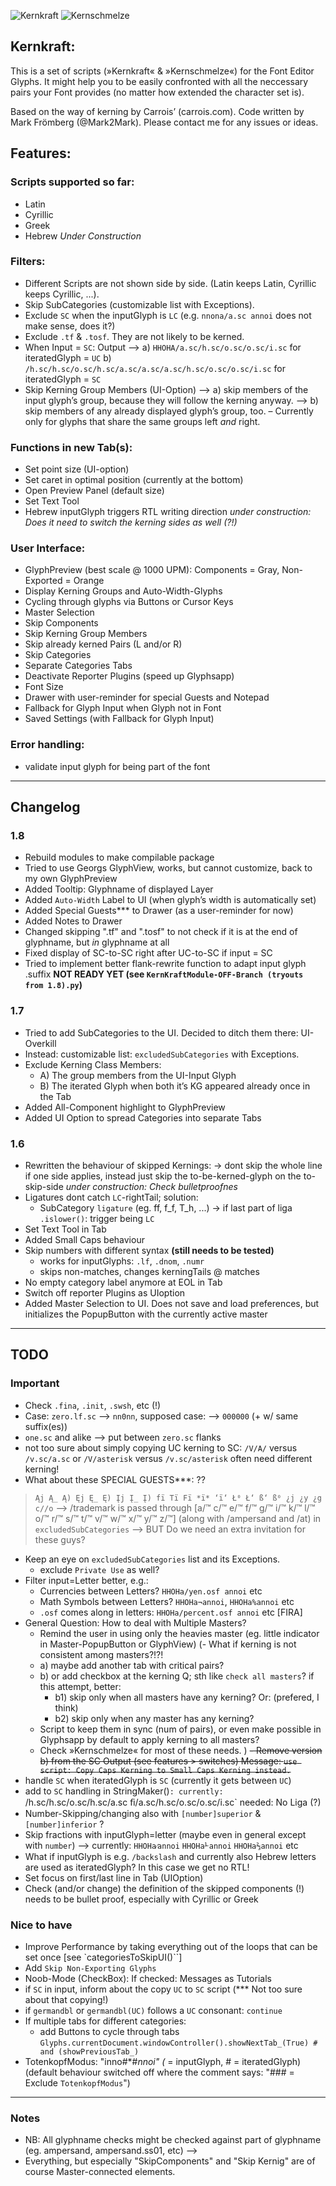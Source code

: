 ![Kernkraft](https://raw.githubusercontent.com/carrois/Kernkraft/master/Kernkraft%2001.png "Kernkraft")
![Kernschmelze](https://raw.githubusercontent.com/carrois/Kernkraft/master/Kernschmelze%2001.png "Kernschmelze")

## Kernkraft:
This is a set of scripts (»Kernkraft« & »Kernschmelze«) for the Font Editor Glyphs. It might help you to be easily confronted with all the neccessary pairs your Font provides (no matter how extended the character set is).

Based on the way of kerning by Carrois’ (carrois.com). Code written by Mark Frömberg (@Mark2Mark). Please contact me for any issues or ideas.

## Features:

### Scripts supported so far:
- Latin
- Cyrillic
- Greek
- Hebrew *Under Construction*

### Filters:
- Different Scripts are not shown side by side. (Latin keeps Latin, Cyrillic keeps Cyrillic, ...).
- Skip SubCategories (customizable list with Exceptions).
- Exclude `SC` when the inputGlyph is `LC`
(e.g. `nnona/a.sc annoi` does not make sense, does it?)
- Exclude `.tf` & `.tosf`. They are not likely to be kerned.
- When Input = `SC`: Output -->
	a) `HHOHA/a.sc/h.sc/o.sc/o.sc/i.sc`
		for iteratedGlyph = `UC`
	b) `/h.sc/h.sc/o.sc/h.sc/a.sc/a.sc/a.sc/h.sc/o.sc/o.sc/i.sc`
		for iteratedGlyph = `SC`
- Skip Kerning Group Members (UI-Option)
	--> a) skip members of the input glyph’s group, because they will follow the kerning anyway.
	--> b) skip members of any already displayed glyph’s group, too.
	– Currently only for glyphs that share the same groups left *and* right.

### Functions in new Tab(s):
- Set point size (UI-option)
- Set caret in optimal position (currently at the bottom)
- Open Preview Panel (default size)
- Set Text Tool
- Hebrew inputGlyph triggers RTL writing direction
	*under construction: Does it need to switch the kerning sides as well (?!)*

### User Interface:
- GlyphPreview (best scale @ 1000 UPM):
	Components = Gray, Non-Exported = Orange
- Display Kerning Groups and Auto-Width-Glyphs
- Cycling through glyphs via Buttons or Cursor Keys
- Master Selection
- Skip Components
- Skip Kerning Group Members
- Skip already kerned Pairs (L and/or R)
- Skip Categories
- Separate Categories Tabs
- Deactivate Reporter Plugins (speed up Glyphsapp)
- Font Size
- Drawer with user-reminder for special Guests and Notepad
- Fallback for Glyph Input when Glyph not in Font
- Saved Settings (with Fallback for Glyph Input)

### Error handling:
- validate input glyph for being part of the font

- - - 
## Changelog

### 1.8
- Rebuild modules to make compilable package
- Tried to use Georgs GlyphView, works, but cannot customize, back to my own GlyphPreview
- Added Tooltip: Glyphname of displayed Layer
- Added `Auto-Width` Label to UI (when glyph’s width is automatically set)
- Added Special Guests*** to Drawer (as a user-reminder for now)
- Added Notes to Drawer
- Changed skipping ".tf" and ".tosf" to not check if it is at the end of glyphname, but *in* glyphname at all
- Fixed display of SC-to-SC right after UC-to-SC if input = SC
- Tried to implement better flank-rewrite function to adapt input glyph .suffix **NOT READY YET (see `KernKraftModule-OFF-Branch (tryouts from 1.8).py`)**

### 1.7
- Tried to add SubCategories to the UI. Decided to ditch them there: UI-Overkill
- Instead:
 	customizable list: `excludedSubCategories` with Exceptions.
- Exclude Kerning Class Members:
	- A) The group members from the UI-Input Glyph
	- B) The iterated Glyph when both it’s KG appeared already once in the Tab
- Added All-Component highlight to GlyphPreview
- Added UI Option to spread Categories into separate Tabs

### 1.6
- Rewritten the behaviour of skipped Kernings:
	-> dont skip the whole line if one side applies, instead just skip the to-be-kerned-glyph on the to-skip-side *under construction: Check bulletproofnes*
- Ligatures dont catch `LC`-rightTail; solution:
	- SubCategory `ligature` (eg. ff, f_f, T_h, ...)
	-> if last part of liga `.islower()`: trigger being `LC`
- Set Text Tool in Tab
- Added Small Caps behaviour
- Skip numbers with different syntax **(still needs to be tested)**	
	- works for inputGlyphs: `.lf`, `.dnom`, `.numr`
	- skips non-matches, changes kerningTails @ matches
- No empty category label anymore at EOL in Tab
- Switch off reporter Plugins as UIoption
- Added Master Selection to UI. Does not save and load preferences, but initializes the PopupButton with the currently active master


- - - 
## TODO

### Important

- Check `.fina`, `.init`, `.swsh`, etc (!)
- Case: `zero.lf.sc` --> `nn0nn`, supposed case: --> `000000` (+ w/ same suffix(es))
- `one.sc` and alike --> put between `zero.sc` flanks
- not too sure about simply copying UC kerning to SC:
	`/V/A/` versus `/v.sc/a.sc` or `/V/asterisk` versus `/v.sc/asterisk` often need different kerning!
- What about these SPECIAL GUESTS***: ??
> `Ąj Ą_ Ą) Ęj Ę_ Ę) Įj Į_ Į) fï Tï Fï *ï* ‘ï‘ Ł⁰ Ł‘ ß‘ ß⁰
> ¿j ¿y ¿g c//o`
> --> /trademark is passed through [a/™  c/™  e/™  f/™  g/™  i/™  k/™  l/™  o/™  r/™  s/™  t/™  v/™  w/™  x/™  y/™  z/™]
> (along with /ampersand and /at) in `excludedSubCategories`
> --> BUT Do we need an extra invitation for these guys?

- Keep an eye on `excludedSubCategories` list and its Exceptions.
	- exclude `Private Use` as well?
- Filter input=Letter better, e.g.:
	- Currencies between Letters? `HHOHa/yen.osf annoi` etc
	- Math Symbols between Letters? `HHOHa¬annoi`, `HHOHa%annoi` etc
	- `.osf` comes along in letters: `HHOHa/percent.osf annoi` etc [FIRA]
- General Question: How to deal with Multiple Masters?
	+ Remind the user in using only the heavies master (eg. little indicator in Master-PopupButton or GlyphView)
(- What if kerning is not consistent among masters?!?!
	- a) maybe add another tab with critical pairs?
	- b) or add checkbox at the kerning Q; sth like `check all masters`?
	  if this attempt, better:
		- b1) skip only when all masters have any kerning? Or: (prefered, I think)
		- b2) skip only when any master has any kerning?
	- Script to keep them in sync (num of pairs), or even make possible in Glyphsapp by default to apply kerning to all masters?
	- Check »Kernschmelze« for most of these needs.
	)
~~- Remove version b) from the SC Output (see features > switches)
	Message: `use script: Copy Caps Kerning to Small Caps Kerning instead.`~~
- handle `SC` when iteratedGlyph is `SC` (currently it gets between `UC`)
- add to `SC` handling in StringMaker()`:
	currently:	`/h.sc/h.sc/o.sc/h.sc/a.sc ﬁ/a.sc/h.sc/o.sc/o.sc/i.sc`
	needed:  	No Liga (?)
- Number-Skipping/changing also with `[number]superior` & `[number]inferior` ?
- Skip fractions with inputGlyph=letter (maybe even in general except with `number`) --> currently: `HHOHa⁄annoi` `HHOHa⅟annoi` `HHOHa⅔annoi` etc
- What if inputGlyph is e.g. `/backslash` and currently also Hebrew letters are used as iteratedGlyph? In this case we get no RTL!
- Set focus on first/last line in Tab (UIOption)
- Check (and/or change) the definition of the skipped components (!)
	needs to be bullet proof, especially with Cyrillic or Greek

### Nice to have
- Improve Performance by taking everything out of the loops that can be set once [see `categoriesToSkipUI()``]
- Add `Skip Non-Exporting Glyphs`
- Noob-Mode (CheckBox): If checked: Messages as Tutorials
- if `SC` in input, inform about the copy `UC` to `SC` script (*** Not too sure about that copying!)
- if `germandbl` or `germandbl(UC)` follows a `UC` consonant: `continue`
- If multiple tabs for different categories:
	- add Buttons to cycle through tabs
	`Glyphs.currentDocument.windowController().showNextTab_(True) # and (showPreviousTab_)`
- TotenkopfModus: "inno#*#*nnoi" (* = inputGlyph, # = iteratedGlyph)
	(default behaviour switched off where the comment says: "### = Exclude `TotenkopfModus`")


- - - 
### Notes

- NB: All glyphname checks might be checked against part of glyphname (eg. ampersand, ampersand.ss01, etc) -->
- Everything, but especially "SkipComponents" and "Skip Kernig" are of course Master-connected elements.

